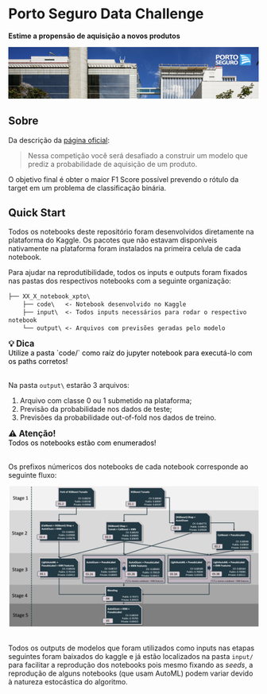 # Porto Seguro Data Challenge

<strong>Estime a propensão de aquisição a novos produtos</strong>

<center>
<img src="porto_seguro_header_kaggle.png"/>
</center>

## Sobre

Da descrição da [página oficial](https://www.kaggle.com/c/porto-seguro-data-challenge):

> Nessa competição você será desafiado a construir um modelo que prediz a probabilidade de aquisição de um produto.

O objetivo final é obter o maior F1 Score possível prevendo o rótulo da target em um problema de classificação binária.  

## Quick Start

Todos os notebooks deste repositório foram desenvolvidos diretamente na plataforma do Kaggle. Os pacotes que não estavam disponíveis nativamente na plataforma foram instalados na primeira celula de cada notebook.

Para ajudar na reprodutibilidade, todos os inputs e outputs foram fixados nas pastas dos respectivos notebooks com a seguinte organização:

```
├── XX_X_notebook_xpto\
    ├── code\   <- Notebook desenvolvido no Kaggle
    ├── input\  <- Todos inputs necessários para rodar o respectivo notebook
    └── output\ <- Arquivos com previsões geradas pelo modelo 
```

<div class="alert alert-info"> 
<big><strong>💡 Dica <br></strong> </big>
    
<div style="color: rgb(0, 0, 0);">Utilize a pasta `code/` como raíz do jupyter notebook para executá-lo com os paths corretos!</div>
</div>

</br>

Na pasta `output\` estarão 3 arquivos: 

  1. Arquivo com classe 0 ou 1 submetido na plataforma;
  2. Previsão da probabilidade nos dados de teste;
  3. Previsões da probabilidade out-of-fold nos dados de treino.


<div class="alert alert-warning"> 
<big><strong>⚠️ Atenção! <br></strong> </big>
<div style="color: rgb(0, 0, 0);">Todos os notebooks estão com enumerados!</div>
</div>

</br>

Os prefixos númericos dos notebooks de cada notebook corresponde ao seguinte fluxo: 

<center>
<img src="porto_seguro_fluxograma.png"/>
</center>

</br>

Todos os outputs de modelos que foram utilizados como inputs nas etapas seguintes foram baixados do kaggle e já estão localizados na pasta `input/` para facilitar a reprodução dos notebooks pois mesmo fixando as *seeds*, a reprodução de alguns notebooks (que usam AutoML) podem variar devido à natureza estocástica do algoritmo.






